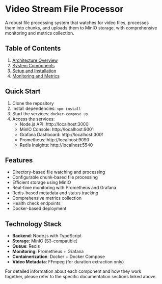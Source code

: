 # Video Stream File Processor

A robust file processing system that watches for video files, processes them into chunks, and uploads them to MinIO storage, with comprehensive monitoring and metrics collection.

## Table of Contents

1. [Architecture Overview](docs/architecture.md)
2. [System Components](docs/components.md)
3. [Setup and Installation](docs/setup.md)
4. [Monitoring and Metrics](docs/monitoring.md)

## Quick Start

1. Clone the repository
2. Install dependencies: `npm install`
3. Start the services: `docker-compose up`
4. Access the services:
   - Node.js API: http://localhost:3000
   - MinIO Console: http://localhost:9001
   - Grafana Dashboard: http://localhost:3001
   - Prometheus: http://localhost:9090
   - Redis Insights: http://localhost:5540

## Features

- Directory-based file watching and processing
- Configurable chunk-based file processing
- Efficient storage using MinIO
- Real-time monitoring with Prometheus and Grafana
- Redis-based metadata and status tracking
- Comprehensive metrics collection
- Health check endpoints
- Docker-based deployment

## Technology Stack

- **Backend**: Node.js with TypeScript
- **Storage**: MinIO (S3-compatible)
- **Queue**: Redis
- **Monitoring**: Prometheus + Grafana
- **Containerization**: Docker + Docker Compose
- **Video Metadata**: FFmpeg (for duration extraction only)

For detailed information about each component and how they work together, please refer to the specific documentation sections linked above. 